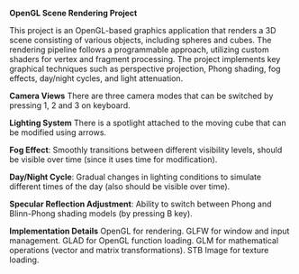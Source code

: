 **OpenGL Scene Rendering Project**


This project is an OpenGL-based graphics application that renders a 3D scene consisting of various objects, including spheres and cubes. 
The rendering pipeline follows a programmable approach, utilizing custom shaders for vertex and fragment processing. The project implements key graphical techniques 
such as perspective projection, Phong shading, fog effects, day/night cycles, and light attenuation.

**Camera Views**
There are three camera modes that can be switched by pressing 1, 2 and 3 on keyboard.

**Lighting System**
There is a spotlight attached to the moving cube that can be modified using arrows.

**Fog Effect**: Smoothly transitions between different visibility levels, should be visible over time (since it uses time for modification).

**Day/Night Cycle**: Gradual changes in lighting conditions to simulate different times of the day (also should be visible over time).

**Specular Reflection Adjustment**: Ability to switch between Phong and Blinn-Phong shading models (by pressing B key).

**Implementation Details**
OpenGL for rendering.
GLFW for window and input management.
GLAD for OpenGL function loading.
GLM for mathematical operations (vector and matrix transformations).
STB Image for texture loading.
